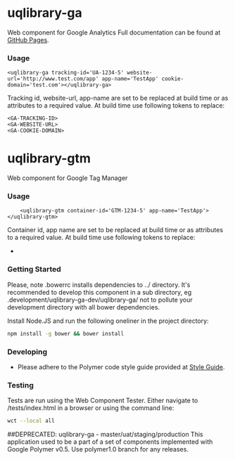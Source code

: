 uqlibrary-ga
============
Web component for Google Analytics
Full documentation can be found at [GitHub Pages](http://uqlibrary.github.io/uqlibrary-ga).

### Usage

```
<uqlibrary-ga tracking-id='UA-1234-5' website-url='http://www.test.com/app' app-name='TestApp' cookie-domain='test.com'></uqlibrary-ga>
```

Tracking id, website-url, app-name are set to be replaced at build time or as attributes to a required value.
At build time use following tokens to replace: 

```
<GA-TRACKING-ID>
<GA-WEBSITE-URL>
<GA-COOKIE-DOMAIN>
```

uqlibrary-gtm
=============
Web component for Google Tag Manager

### Usage

```
    <uqlibrary-gtm container-id='GTM-1234-5' app-name='TestApp'></uqlibrary-gtm>
```

Container id, app name are set to be replaced at build time or as attributes to a required value.
At build time use following tokens to replace: 
- <GTM-CONTAINER-ID>

### Getting Started
Please, note .bowerrc installs dependencies to ../ directory. It's recommended to develop this component in a sub directory, eg  .development/uqlibrary-ga-dev/uqlibrary-ga/ not to pollute your development directory with all bower dependencies.
 
Install Node.JS and run the following oneliner in the project directory:
```sh
npm install -g bower && bower install
```

### Developing
- Please adhere to the Polymer code style guide provided at [Style Guide](http://polymerelements.github.io/style-guide/). 

### Testing
Tests are run using the Web Component Tester. Either navigate to /tests/index.html in a browser or using the command line:
```sh
wct --local all
```

##DEPRECATED: uqlibrary-ga - master/uat/staging/production
This application used to be a part of a set of components implemented with Google Polymer v0.5.
Use polymer1.0 branch for any releases.
